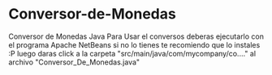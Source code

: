 # Conversor-de-Monedas
Conversor de Monedas Java
Para Usar el conversos deberas ejecutarlo con el programa Apache NetBeans si no lo tienes te recomiendo que lo instales :P
luego daras click a la carpeta "src/main/java/com/mycompany/co...." 
al archivo "Conversor_De_Monedas.java"
